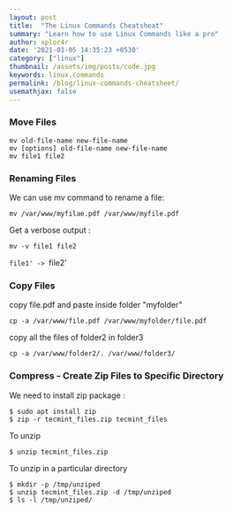 ```yaml
---
layout: post
title:  "The Linux Commands Cheatsheat"
summary: "Learn how to use Linux Commands like a pro"
author: xplor4r
date: '2021-01-05 14:35:23 +0530'
category: ["linux"]
thumbnail: /assets/img/posts/code.jpg
keywords: linux,commands
permalink: /blog/linux-commands-cheatsheet/
usemathjax: false
---
```


### Move Files

```
mv old-file-name new-file-name
mv [options] old-file-name new-file-name
mv file1 file2
```

### Renaming Files

We can use mv command to rename a file:

```
mv /var/www/myfilae.pdf /var/www/myfile.pdf
```

Get a verbose output :

```
mv -v file1 file2
```

`file1' -> `file2'

### Copy Files

copy file.pdf and paste inside folder "myfolder"

```
cp -a /var/www/file.pdf /var/www/myfolder/file.pdf
```

copy all the files of folder2 in folder3

```
cp -a /var/www/folder2/. /var/www/folder3/
```

### Compress - Create Zip Files to Specific Directory

We need to install zip package :

```
$ sudo apt install zip
$ zip -r tecmint_files.zip tecmint_files
```

To unzip

```
$ unzip tecmint_files.zip
```

To unzip in a particular directory

```
$ mkdir -p /tmp/unziped
$ unzip tecmint_files.zip -d /tmp/unziped
$ ls -l /tmp/unziped/
```

